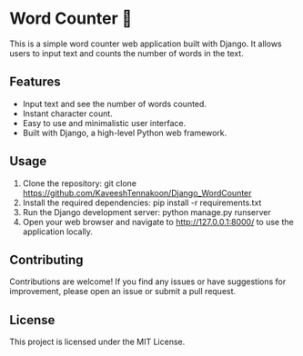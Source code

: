 # Word Counter 🚀

This is a simple word counter web application built with Django. It allows users to input text and counts the number of words in the text.

## Features

- Input text and see the number of words counted.
- Instant character count.
- Easy to use and minimalistic user interface.
- Built with Django, a high-level Python web framework.

## Usage

1. Clone the repository: 
    git clone https://github.com/KaveeshTennakoon/Django_WordCounter
2. Install the required dependencies:
    pip install -r requirements.txt
3. Run the Django development server: 
    python manage.py runserver
4. Open your web browser and navigate to http://127.0.0.1:8000/ to use the application locally.

## Contributing

Contributions are welcome! If you find any issues or have suggestions for improvement, please open an issue or submit a pull request.

## License

This project is licensed under the MIT License.